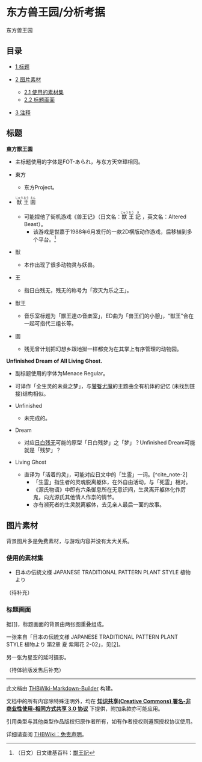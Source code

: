 # 东方兽王园/分析考据

<!-- source html: G:\repos\THBWiki-Markdown-Builder\THBWikiMarkdown\Temp\main\e\e9\ns0%3A%E4%B8%9C%E6%96%B9%E5%85%BD%E7%8E%8B%E5%9B%AD%2F%E5%88%86%E6%9E%90%E8%80%83%E6%8D%AE.html -->

东方兽王园

## 目录

- [1 标题](#标题)
- [2 图片素材](#图片素材)

  - [2.1 使用的素材集](#使用的素材集)
  - [2.2 标题画面](#标题画面)



- [3 注释](#注释)




## 标题
  
 **東方獣王園** 
  

- 主标题使用的字体是FOT-あられ，与东方天空璋相同。
- 東方
  - 东方Project。

- <ruby lang="ja"><rb>獣</rb><rp> (</rp><rt>じゅう</rt><rp>) </rp></ruby>
<ruby lang="ja"><rb>王</rb><rp> (</rp><rt>おう</rt><rp>) </rp></ruby>
<ruby lang="ja"><rb>園</rb><rp> (</rp><rt>えん</rt><rp>) </rp></ruby>

  - 可能捏他了街机游戏《兽王记》（日文名：<ruby lang="ja"><rb>獣</rb><rp> (</rp><rt>じゅう</rt><rp>) </rp></ruby>
<ruby lang="ja"><rb>王</rb><rp> (</rp><rt>おう</rt><rp>) </rp></ruby>
<ruby lang="ja"><rb>記</rb><rp> (</rp><rt>き</rt><rp>) </rp></ruby>
，英文名：Altered Beast）。
    - 该游戏是世嘉于1988年6月发行的一款2D横版动作游戏，后移植到多个平台。[^cite_note-1]


- 獣
  - 本作出现了很多动物灵与妖兽。

- 王
  - 指日白残无，残无的称号为「寂灭为乐之王」。

- 獣王
  - 音乐室标题为「獣王達の音楽室」，ED曲为「兽王们的小憩」，“獣王”合在一起可指代三组长等。

- 園
  - 残无曾计划把幻想乡跟地狱一样都变为在其掌上有序管理的动物园。


  
 **Unfinished Dream of All Living Ghost.** 
  

- 副标题使用的字体为Menace Regular。
- 可译作「全生灵的未竟之梦」，与[饕餮尤魔](./饕餮尤魔.md)的主题曲全有机体的记忆 (未找到链接)结构相似。
- Unfinished
  - 未完成的。

- Dream
  - 对应[日白残无](./日白残无.md)可能的原型「日白残梦」之「梦」？Unfinished Dream可能就是「残梦」？

- Living Ghost
  - 直译为「活着的灵」，可能对应日文中的「生霊」一词。[^cite_note-2]
    - 「生霊」指生者的灵魂脱离躯体，在外自由活动，与「死霊」相对。
    - 《源氏物语》中即有六条御息所在无意识间，生灵离开躯体化作厉鬼，向光源氏其他情人作祟的情节。
    - 亦有濒死者的生灵脱离躯体，去见亲人最后一面的故事。



## 图片素材
  
背景图片多是免费素材，与游戏内容并没有太大关系。
  

### 使用的素材集
- 日本の伝統文様 JAPANESE TRADITIONAL PATTERN PLANT STYLE 植物より

  
（待补充）
  

### 标题画面
  
[](./文件-东方兽王园标题.png.md)
  


  
据[[1]](https://twitter.com/kiribu50mekki/status/1648294322067111936)，标题画面的背景由两张图重叠组成。  

一张来自「日本の伝統文様 JAPANESE TRADITIONAL PATTERN PLANT STYLE 植物より 第2章 夏 紫陽花 2-02」，见[[2]](http://www.sda.nagoya-cu.ac.jp/nt09m26/image/022.jpg)。  

另一张为星空的延时摄影。  

（待体验版发售后补充）
  


[^cite_note-1]: （日文）日文维基百科：[獣王記](https://en.wikipedia.org/wiki/ja:獣王記)





---

此文档由 [THBWiki-Markdown-Builder](https://github.com/Delsin-Yu/THBWiki-Markdown-Builder) 构建。

文档中的所有内容除特殊注明外，均在 [**知识共享(Creative Commons) 署名-非商业性使用-相同方式共享 3.0 协议**](https://creativecommons.org/licenses/by-sa/3.0/deed.zh-hans) 下提供，附加条款亦可能应用。

引用类型与其他类型作品版权归原作者所有，如有作者授权则遵照授权协议使用。

详细请查阅 [THBWiki：免责声明](https://thbwiki.cc/THBWiki:%E5%85%8D%E8%B4%A3%E5%A3%B0%E6%98%8E)。

